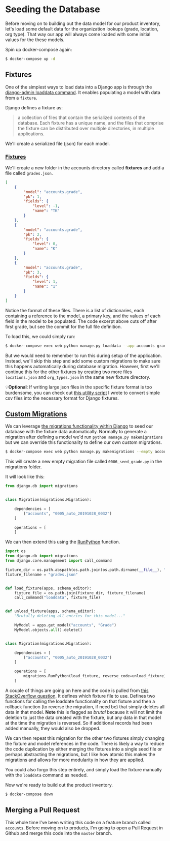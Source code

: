 # Seeding the Database

Before moving on to building out the data model for our product inventory, let's load some default data for the organization lookups (grade, location, org type). That way our app will always come loaded with some initial values for the these models.

Spin up docker-compose again:

```bash
$ docker-compose up -d
```

## Fixtures

One of the simplest ways to load data into a Django app is through the [django-admin loaddata command](https://docs.djangoproject.com/en/2.2/ref/django-admin/#loaddata). It enables populating a model with data from a `fixture`.

Django defines a fixture as:

>a collection of files that contain the serialized contents of the database. Each fixture has a unique name, and the files that comprise the fixture can be distributed over multiple directories, in multiple applications.

We'll create a serialized file (json) for each model. 

### [Fixtures](https://github.com/dchess/mothra/commit/fb9c190e36bf73dfb42aa0b24d284ba1e16d6a8b)

We'll create a new folder in the accounts directory called **fixtures** and add a file called `grades.json`.

```json
[
    {
        "model": "accounts.grade",
        "pk": 1,
        "fields": {
            "level": -1,
            "name": "TK"
        }
    },
    {
        "model": "accounts.grade",
        "pk": 2,
        "fields": {
            "level": 0,
            "name": "K"
        }
    },
    {
        "model": "accounts.grade",
        "pk": 3,
        "fields": {
            "level": 1,
            "name": "1"
        }
    }
]
```

Notice the format of these files. There is a list of dictionaries, each containing a reference to the model, a primary key, and the values of each field in the model to be populated. The code excerpt above cuts off after first grade, but see the commit for the full file definition.

To load this, we could simply run:

```bash
$ docker-compose exec web python manage.py loaddata --app accounts grades.json
```

But we would need to remember to run this during setup of the application. Instead, we'll skip this step and add some custom migrations to make sure this happens automatically during database migration. However, first we'll continue this for the other fixtures by creating two more files `locations.json` and `org_types.json` in the same new fixture directory. 

💡**Optional**: If writing large json files in the specific fixture format is too burdensome, you can check out [this utility script](https://github.com/kipp-bayarea/django_db_seed) I wrote to convert simple csv files into the necessary format for Django fixtures. 

## [Custom Migrations](https://github.com/dchess/mothra/commit/1f0267e81512f5d8c4dabad809a93c93c1595d69)

We can leverage [the migrations functionality within Django](https://docs.djangoproject.com/en/2.2/topics/migrations/#data-migrations) to seed our database with the fixture data automatically. Normally to generate a migration after defining a model we'd run `python manage.py makemigrations` but we can override this functionality to define our own custom migrations.

```bash
$ docker-compose exec web python manage.py makemigrations --empty accounts --name seed_grade
```

This will create a new empty migration file called `0006_seed_grade.py` in the migrations folder.

It will look like this:

```python
from django.db import migrations


class Migration(migrations.Migration):

    dependencies = [
        ("accounts", "0005_auto_20191028_0032")
    ]

    operations = [
    ]
```

We can then extend this using the [RunPython](https://docs.djangoproject.com/en/2.2/ref/migration-operations/#runpython) function.

```python
import os
from django.db import migrations
from django.core.management import call_command

fixture_dir = os.path.abspath(os.path.join(os.path.dirname(__file__), "../fixtures"))
fixture_filename = "grades.json"


def load_fixture(apps, schema_editor):
    fixture_file = os.path.join(fixture_dir, fixture_filename)
    call_command("loaddata", fixture_file)


def unload_fixture(apps, schema_editor):
    "Brutally deleting all entries for this model..."

    MyModel = apps.get_model("accounts", "Grade")
    MyModel.objects.all().delete()


class Migration(migrations.Migration):

    dependencies = [
        ("accounts", "0005_auto_20191028_0032")
    ]

    operations = [
        migrations.RunPython(load_fixture, reverse_code=unload_fixture)
    ]
```

A couple of things are going on here and the code is pulled from [this StackOverflow question](https://stackoverflow.com/questions/25960850/loading-initial-data-with-django-1-7-and-data-migrations). It defines which fixture file to use. Defines two functions for calling the loaddate functionality on that fixture and then a rollback function (to reverse the migration, if need be) that simply deletes all data in that model. **Note** this is flagged as *brutal* because it will not limit the deletion to just the data created with the fixture, but any data in that model at the time the migration is reversed. So if additional records had been added manually, they would also be dropped. 

We can then repeat this migration for the other two fixtures simply changing the fixture and model references in the code. There is likely a way to reduce the code duplication by either merging the fixtures into a single seed file or perhaps abstracting the migrations, but I like how atomic this makes the migrations and allows for more modularity in how they are applied. 

You could also forgo this step entirely, and simply load the fixture manually with the `loaddata` command as needed. 

Now we're ready to build out the product inventory.

```bash
$ docker-compose down
```

## Merging a Pull Request

This whole time I've been writing this code on a feature branch called `accounts`. Before moving on to products, I'm going to open a Pull Request in Github and merge this code into the `master` branch. 

